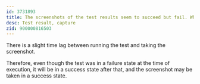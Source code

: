 ```yaml
---
id: 3731893
title: The screenshots of the test results seem to succeed but fail. Why is this?
desc: Test result, capture
zid: 900000816503
---
```


There is a slight time lag between running the test and taking the screenshot.

Therefore, even though the test was in a failure state at the time of execution, it will be in a success state after that, and the screenshot may be taken in a success state.
